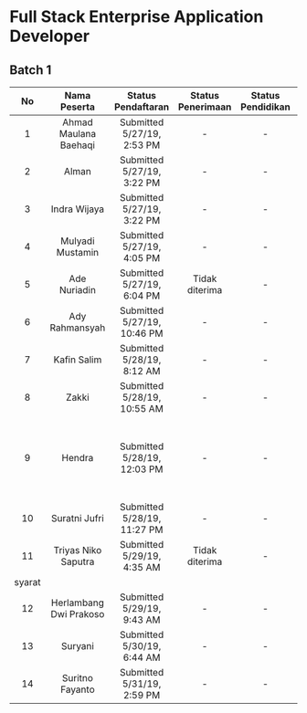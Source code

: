 # Full Stack Enterprise Application Developer

## Batch 1

| No | Nama Peserta | Status Pendaftaran | Status Penerimaan | Status Pendidikan | Keterangan |
|:--:|:------------:|:------------------:|:-----------------:|:-----------------:|:----------:|
| 1  | Ahmad Maulana Baehaqi | Submitted 5/27/19, 2:53 PM | - | - | Penentuan jadwal interview |
| 2  | Alman | Submitted 5/27/19, 3:22 PM | - | - | Penentuan jadwal interview |
| 3  | Indra Wijaya | Submitted 5/27/19, 3:22 PM | - | - | Penentuan jadwal interview |
| 4  | Mulyadi Mustamin | Submitted 5/27/19, 4:05 PM | - | - | Penentuan jadwal interview |
| 5  | Ade Nuriadin | Submitted 5/27/19, 6:04 PM | Tidak diterima | - | Usia tidak memenuhi syarat |
| 6  | Ady Rahmansyah | Submitted 5/27/19, 10:46 PM | - | - | Penentuan jadwal interview |
| 7  | Kafin Salim | Submitted 5/28/19, 8:12 AM | - | - | Penentuan jadwal interview |
| 8  | Zakki | Submitted 5/28/19, 10:55 AM | - | - | Penentuan jadwal interview |
| 9  | Hendra | Submitted 5/28/19, 12:03 PM | - | - | Jadwal interview: 3 Juni 2019, jam 10 WITA - Google Hangout |
| 10  | Suratni Jufri | Submitted 5/28/19, 11:27 PM | - | - | Penentuan jadwal interview |
| 11  | Triyas Niko Saputra | Submitted 5/29/19, 4:35 AM | Tidak diterima | - | Usia tidak memenuhi
syarat |
| 12  | Herlambang Dwi Prakoso | Submitted 5/29/19, 9:43 AM | - | - | Penentuan jadwal interview  |
| 13  | Suryani | Submitted 5/30/19, 6:44 AM | - | - | Penentuan jadwal interview |
| 14  | Suritno Fayanto | Submitted 5/31/19, 2:59 PM | - | - | Penentuan jadwal interview |
